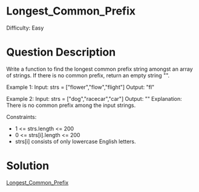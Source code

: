 
# Longest_Common_Prefix

Difficulty: Easy

# Question Description

Write a function to find the longest common prefix string amongst an array of strings. If there is no common prefix, return an empty string "".

Example 1:
Input: strs = ["flower","flow","flight"]
Output: "fl"

Example 2:
Input: strs = ["dog","racecar","car"]
Output: ""
Explanation: There is no common prefix among the input strings.
 
Constraints:

- 1 <= strs.length <= 200
- 0 <= strs[i].length <= 200
- strs[i] consists of only lowercase English letters.

# Solution

[Longest_Common_Prefix]([14]Longest_Common_Prefix.py)
    
    